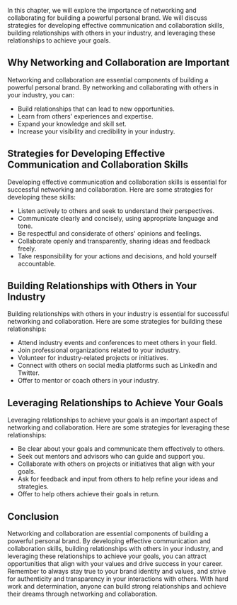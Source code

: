 
In this chapter, we will explore the importance of networking and collaborating for building a powerful personal brand. We will discuss strategies for developing effective communication and collaboration skills, building relationships with others in your industry, and leveraging these relationships to achieve your goals.

Why Networking and Collaboration are Important
----------------------------------------------

Networking and collaboration are essential components of building a powerful personal brand. By networking and collaborating with others in your industry, you can:

* Build relationships that can lead to new opportunities.
* Learn from others' experiences and expertise.
* Expand your knowledge and skill set.
* Increase your visibility and credibility in your industry.

Strategies for Developing Effective Communication and Collaboration Skills
--------------------------------------------------------------------------

Developing effective communication and collaboration skills is essential for successful networking and collaboration. Here are some strategies for developing these skills:

* Listen actively to others and seek to understand their perspectives.
* Communicate clearly and concisely, using appropriate language and tone.
* Be respectful and considerate of others' opinions and feelings.
* Collaborate openly and transparently, sharing ideas and feedback freely.
* Take responsibility for your actions and decisions, and hold yourself accountable.

Building Relationships with Others in Your Industry
---------------------------------------------------

Building relationships with others in your industry is essential for successful networking and collaboration. Here are some strategies for building these relationships:

* Attend industry events and conferences to meet others in your field.
* Join professional organizations related to your industry.
* Volunteer for industry-related projects or initiatives.
* Connect with others on social media platforms such as LinkedIn and Twitter.
* Offer to mentor or coach others in your industry.

Leveraging Relationships to Achieve Your Goals
----------------------------------------------

Leveraging relationships to achieve your goals is an important aspect of networking and collaboration. Here are some strategies for leveraging these relationships:

* Be clear about your goals and communicate them effectively to others.
* Seek out mentors and advisors who can guide and support you.
* Collaborate with others on projects or initiatives that align with your goals.
* Ask for feedback and input from others to help refine your ideas and strategies.
* Offer to help others achieve their goals in return.

Conclusion
----------

Networking and collaboration are essential components of building a powerful personal brand. By developing effective communication and collaboration skills, building relationships with others in your industry, and leveraging these relationships to achieve your goals, you can attract opportunities that align with your values and drive success in your career. Remember to always stay true to your brand identity and values, and strive for authenticity and transparency in your interactions with others. With hard work and determination, anyone can build strong relationships and achieve their dreams through networking and collaboration.
